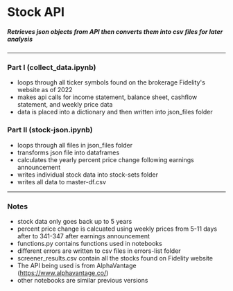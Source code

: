 # Stock API
##### Retrieves json objects from API then converts them into csv files for later analysis

---
### Part I (collect_data.ipynb)
- loops through all ticker symbols found on the brokerage Fidelity's website as of 2022
- makes api calls for income statement, balance sheet, cashflow statement, and weekly price data
- data is placed into a dictionary and then written into json_files folder

### Part II (stock-json.ipynb)
- loops through all files in json_files folder
- transforms json file into dataframes 
- calculates the yearly percent price change following earnings announcement
- writes individual stock data into stock-sets folder
- writes all data to master-df.csv

---
### Notes
- stock data only goes back up to 5 years
- percent price change is calcuated using weekly prices from 5-11 days after to 341-347 after earnings announcement
- functions.py contains functions used in notebooks
- different errors are written to csv files in errors-list folder
- screener_results.csv contain all the stocks found on Fidelity website
- The API being used is from AlphaVantage (https://www.alphavantage.co/)
- other notebooks are similar previous versions 
